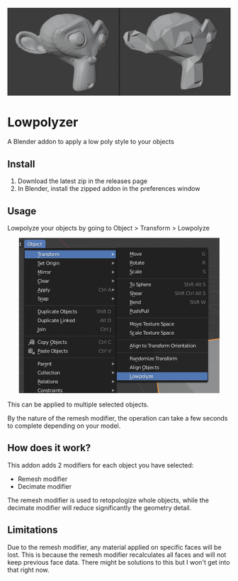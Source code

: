 <p align="center">
  <img src="docs/before_after_small.jpg"/>
</p>

# Lowpolyzer
A Blender addon to apply a low poly style to your objects

## Install
1. Download the latest zip in the releases page
2. In Blender, install the zipped addon in the preferences window

## Usage

Lowpolyze your objects by going to Object > Transform > Lowpolyze

<p align="center">
  <img src="docs/location.png"/>
</p>

This can be applied to multiple selected objects.

By the nature of the remesh modifier, the operation can take a few seconds to complete depending on your model.


## How does it work?
This addon adds 2 modifiers for each object you have selected:
- Remesh modifier
- Decimate modifier

The remesh modifier is used to retopologize whole objects, 
while the decimate modifier will reduce significantly the geometry detail.

## Limitations

Due to the remesh modifier, any material applied on specific faces will be lost. 
This is because the remesh modifier recalculates all faces and will not keep previous face data.
There might be solutions to this but I won't get into that right now.
